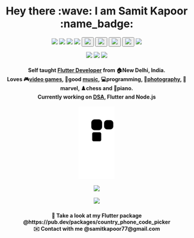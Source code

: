 <h1 align="center">Hey there :wave: I am Samit Kapoor :name_badge: </h1>



<p align="center">
  <img src="https://img.shields.io/badge/Flutter-02569B?style=for-the-badge&logo=flutter&logoColor=white" />
  <img src="https://img.shields.io/badge/C%2B%2B-00599C?style=for-the-badge&logo=c%2B%2B&logoColor=white" />
  <img src="https://img.shields.io/badge/Dart-0175C2?style=for-the-badge&logo=dart&logoColor=white" />
  <img src="https://img.shields.io/badge/C-00599C?style=for-the-badge&logo=c&logoColor=white" />
  <button name="hackerrank" onclick="https://www.hackerrank.com/samitkapoor77"><img src="https://img.shields.io/badge/-Hackerrank-2EC866?style=for-the-badge&logo=HackerRank&logoColor=white" /></button>
  <button name="leetcode" onclick="https://leetcode.com/samitkapoor/"><img src="https://img.shields.io/badge/-LeetCode-FFA116?style=for-the-badge&logo=LeetCode&logoColor=black" /></button>
  <button name="linkedin" onclick="https://www.linkedin.com/in/samit-kapoor/"><img src="https://img.shields.io/badge/LinkedIn-0077B5?style=for-the-badge&logo=linkedin&logoColor=white" /></button>
  <button name="instagram" onclick="https://www.instagram.com/im_samit/"><img src="https://img.shields.io/badge/Instagram-E4405F?style=for-the-badge&logo=instagram&logoColor=white" /></button>
  <img src="https://img.shields.io/badge/Gmail-D14836?style=for-the-badge&logo=gmail&logoColor=white" /> 
</p>


<p align="center">
  <img height=220 src="https://user-images.githubusercontent.com/77121931/167940627-9bd13e01-6336-4cea-9019-080d196c2866.gif" />
  <img height=220 src="https://user-images.githubusercontent.com/77121931/167942418-e33b6919-c96a-4450-96c2-ae5e632beca5.gif" />
  <img height=220 src="https://user-images.githubusercontent.com/77121931/167942050-8b45e1a5-8c05-43d1-9734-320991a5baf9.gif" />
</p>

<h4 align="center">Self taught <A href="https://github.com/samitkapoor/portfolio">Flutter Developer</A> from 🏠New Delhi, India.<br>Loves 🎮<A href="https://www.youtube.com/watch?v=qPNiIeKMHyg">video games</A>, 🎷good <A href="https://www.youtube.com/watch?v=6EA-MIYY1bg">music</A>, 💻programming, 📸<A href="https://www.instagram.com/sxmclicks/">photography</A>, 🦸marvel, ♟️chess and 🎹piano.<br>Currently working on <A href="https://github.com/samitkapoor/DSA">DSA</A>, Flutter and Node.js</h4>

<p align="center">
  <img src="https://raw.githubusercontent.com/samitkapoor/samitkapoor/output/github-snake-dark.svg" />
</p>

<!-- ![SmartSelect_20220203-171423_One UI Home](https://user-images.githubusercontent.com/77121931/152338983-9cb9570c-0a18-4cff-b9e2-6b211bfd8fd2.gif)![SmartSelect_20220203-171515](https://user-images.githubusercontent.com/77121931/152338910-81b01713-e751-4454-b4f6-882bd8f48560.gif) -->

<p align="center">
  <img src="https://github-readme-streak-stats.herokuapp.com?user=samitkapoor&theme=buefy-dark&hide_border=true&date_format=j%20M%5B%20Y%5D" />
</p>

<p align="center">
  <img src="https://profile-counter.glitch.me/{samitkapoor}/count.svg" />
</p>

<h4 align="center">👀 Take a look at my Flutter package @https://pub.dev/packages/country_phone_code_picker  <br>
✉️ Contact with me @samitkapoor77@gmail.com</h4>



